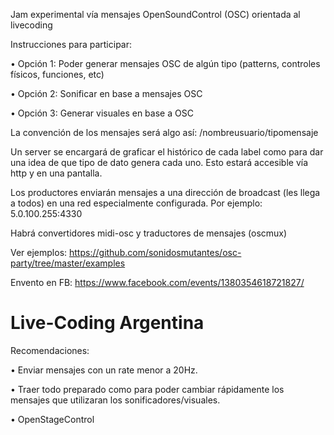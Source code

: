 Jam experimental vía mensajes OpenSoundControl (OSC) orientada al livecoding

Instrucciones para participar:

• Opción 1: Poder generar mensajes OSC de algún tipo (patterns, controles físicos, funciones, etc)

• Opción 2: Sonificar en base a mensajes OSC

• Opción 3: Generar visuales en base a OSC



La convención de los mensajes será algo así: /nombreusuario/tipomensaje

Un server se encargará de graficar el histórico de cada label como para dar una idea de que tipo de dato genera cada uno. Esto estará accesible vía http y en una pantalla.

Los productores enviarán mensajes a una dirección de broadcast (les llega a todos) en una red especialmente configurada. Por ejemplo: 5.0.100.255:4330

Habrá convertidores midi-osc y traductores de mensajes (oscmux)

Ver ejemplos: https://github.com/sonidosmutantes/osc-party/tree/master/examples



Envento en FB: https://www.facebook.com/events/1380354618721827/

# Live-Coding Argentina

Recomendaciones: 

• Enviar mensajes con un rate menor a 20Hz.

• Traer todo preparado como para poder cambiar rápidamente los mensajes que utilizaran los sonificadores/visuales.

• OpenStageControl